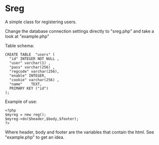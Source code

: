 # Sreg
A simple class for registering users.

Change the database connection settings directly to "sreg.php" and take a look at "example.php"

Table schema:
```
CREATE TABLE  "users" (
  "id" INTEGER NOT NULL ,
  "user" varchar(1) ,
  "pass" varchar(256) ,
  "regcode" varchar(256),
  "enable" INTEGER,
  "cookie" varchar(256) ,
  "name"	TEXT,
  PRIMARY KEY ("id") 
);
```
Example of use:

```
<?php
$myreg = new reg();
$myreg->do($header,$body,$footer);
?>
```

Where header, body and footer are the variables that contain the html. See "example.php" to get an idea.
